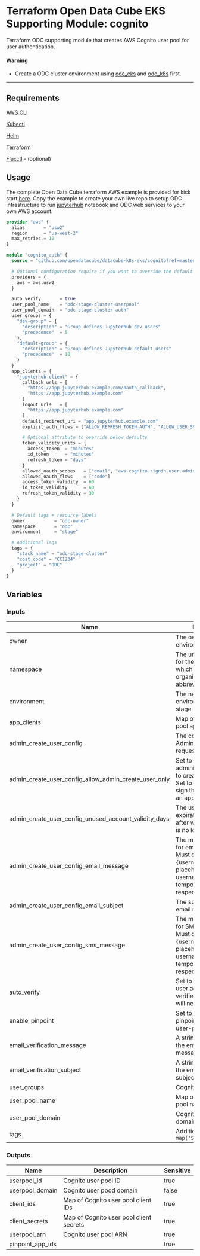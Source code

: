 # Terraform Open Data Cube EKS Supporting Module: cognito

Terraform ODC supporting module that creates AWS Cognito user pool for user authentication.

#### Warning

* Create a ODC cluster environment using [odc_eks](https://github.com/opendatacube/datacube-k8s-eks/tree/master/odc_eks) and [odc_k8s](https://github.com/opendatacube/datacube-k8s-eks/tree/master/odc_k8s) first.

---

## Requirements

[AWS CLI](https://aws.amazon.com/cli/)

[Kubectl](https://kubernetes.io/docs/tasks/tools/install-kubectl/)

[Helm](https://github.com/kubernetes/helm#install)

[Terraform](https://www.terraform.io/downloads.html)

[Fluxctl](https://docs.fluxcd.io/en/stable/tutorials/get-started.html) - (optional)

## Usage

The complete Open Data Cube terraform AWS example is provided for kick start [here](https://github.com/opendatacube/datacube-k8s-eks/tree/master/examples/stage).
Copy the example to create your own live repo to setup ODC infrastructure to run [jupyterhub](https://github.com/jupyterhub/zero-to-jupyterhub-k8s) notebook and ODC web services to your own AWS account.

```terraform
provider "aws" {
  alias       = "usw2"
  region      = "us-west-2"
  max_retries = 10
}

module "cognito_auth" {
  source = "github.com/opendatacube/datacube-k8s-eks/cognito?ref=master"

  # Optional configuration require if you want to override the default provider
  providers = {
    aws = aws.usw2
  }

  auto_verify       = true
  user_pool_name    = "odc-stage-cluster-userpool"
  user_pool_domain  = "odc-stage-cluster-auth"
  user_groups = {
    "dev-group" = {
      "description" = "Group defines Jupyterhub dev users"
      "precedence"  = 5
    },
    "default-group" = {
      "description" = "Group defines Jupyterhub default users"
      "precedence"  = 10
    }
  }
  app_clients = {
    "jupyterhub-client" = {
      callback_urls = [
        "https://app.jupyterhub.example.com/oauth_callback",
        "https://app.jupyterhub.example.com"
      ]
      logout_urls   = [
        "https://app.jupyterhub.example.com"
      ]
      default_redirect_uri = "app.jupyterhub.example.com"
      explicit_auth_flows = ["ALLOW_REFRESH_TOKEN_AUTH", "ALLOW_USER_SRP_AUTH", "ALLOW_CUSTOM_AUTH"]

      # Optional attribute to override below defaults
      token_validity_units = {
        access_token  = "minutes"
        id_token      = "minutes"
        refresh_token = "days"
      }
      allowed_oauth_scopes   = ["email", "aws.cognito.signin.user.admin", "openid"]
      allowed_oauth_flows    = ["code"]
      access_token_validity  = 60
      id_token_validity      = 60
      refresh_token_validity = 30
    }
  }

  # Default tags + resource labels
  owner           = "odc-owner"
  namespace       = "odc"
  environment     = "stage"

  # Additional Tags
  tags = {
    "stack_name" = "odc-stage-cluster"
    "cost_code" = "CC1234"
    "project" = "ODC"
  }
}
```

## Variables

### Inputs
| Name                                                  | Description                                                                                                                                     | Type        | Default | Required |
| ------                                                | -------------                                                                                                                                   | :----:      | :-----: | :-----:  |
| owner                                                 | The owner of the environment                                                                                                                    | string      |         | yes      |
| namespace                                             | The unique namespace for the environment, which could be your organization name or abbreviation, e.g. 'odc'                                     | string      |         | yes      |
| environment                                           | The name of the environment - e.g. dev, stage                                                                                                   | string      |         | yes      |
| app_clients                                           | Map of Cognito user pool app clients                                                                                                            | map         |         | yes      |
| admin_create_user_config                              | The configuration for AdminCreateUser requests                                                                                                  | map         | {}      | no       |
| admin_create_user_config_allow_admin_create_user_only | Set to True if only the administrator is allowed to create user profiles. Set to False if users can sign themselves up via an app               | bool        | false   | No       |
| admin_create_user_config_unused_account_validity_days | The user account expiration limit, in days, after which the account is no longer usable                                                         | number      | 0       | No       |
| admin_create_user_config_email_message                | The message template for email messages. Must contain `{username}` and `{####}` placeholders, for username and temporary password, respectively | string      | null    | No       |
| admin_create_user_config_email_subject                | The subject line for email messages                                                                                                             | string      | null    | No       |
| admin_create_user_config_sms_message                  | The message template for SMS messages. Must contain `{username}` and `{####}` placeholders, for username and temporary password, respectively   | string      | null    | No       |
| auto_verify                                           | Set to true to allow the user account to be auto verified. False - admin will need to verify                                                    | bool        |         | yes      |
| enable_pinpoint                                       | Set to true to enable pinpoint analytics on all user-pools                                                                                      | bool        | false   | no       |
| email_verification_message                            | A string representing the email verification message                                                                                            | string      | null    | No       |
| email_verification_subject                            | A string representing the email verification subject                                                                                            | string      | null    | No       |
| user_groups                                           | Cognito user groups                                                                                                                             | map         | {}      | no       |
| user_pool_name                                        | Map of Cognito user pool name                                                                                                                   | string      |         | yes      |
| user_pool_domain                                      | Cognito user pool domain                                                                                                                        | string      |         | yes      |
| tags                                                  | Additional tags - e.g. `map('StackName','XYZ')`                                                                                                 | map(string) | {}      | no       |

### Outputs
| Name             | Description                             | Sensitive |
| ------           | -------------                           | ------    |
| userpool_id      | Cognito user pool ID                    | true      |
| userpool_domain  | Cognito user pood domain                | false     |
| client_ids       | Map of Cognito user pool client IDs     | true      |
| client_secrets   | Map of Cognito user pool client secrets | true      |
| userpool_arn     | Cognito user pool ARN                   | true      |
| pinpoint_app_ids |                                         | true      |
